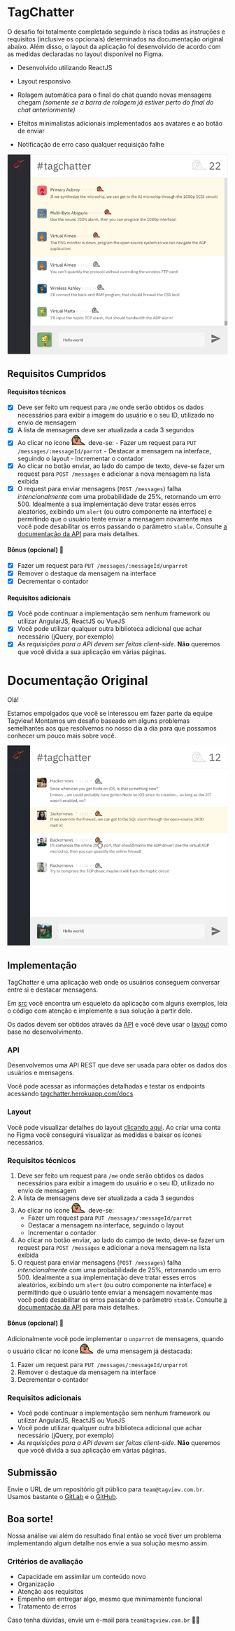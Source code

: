 # TagChatter

O desafio foi totalmente completado seguindo à risca todas as instruções e requisitos (inclusive os opcionais) determinados na documentação original abaixo. Além disso, o layout da aplicação foi desenvolvido de acordo com as medidas declaradas no layout disponível no Figma.

- Desenvolvido utilizando ReactJS

- Layout responsivo

- Rolagem automática para o final do chat quando novas mensagens chegam _(somente se a barra de rolagem já estiver perto do final do chat anteriormente)_

- Efeitos minimalistas adicionais implementados aos avatares e ao botão de enviar

- Notificação de erro caso qualquer requisição falhe

![My Preview](myPreview.png)

## Requisitos Cumpridos

#### Requisitos técnicos

- [x] Deve ser feito um request para `/me` onde serão obtidos os dados necessários para exibir a imagem do usuário e o seu ID, utilizado no envio de mensagem
- [x] A lista de mensagens deve ser atualizada a cada 3 segundos
- [x] Ao clicar no ícone ![papagaio](parrot.gif) deve-se: - Fazer um request para `PUT /messages/:messageId/parrot` - Destacar a mensagem na interface, seguindo o layout - Incrementar o contador
- [x] Ao clicar no botão enviar, ao lado do campo de texto, deve-se fazer um request para `POST /messages` e adicionar a nova mensagem na lista exibida
- [x] O request para enviar mensagens (`POST /messages`) falha _intencionalmente_ com uma probabilidade de 25%, retornando um erro 500. Idealmente a sua implementação deve tratar esses erros aleatórios, exibindo um `alert` (ou outro componente na interface) e permitindo que o usuário tente enviar a mensagem novamente mas você pode desabilitar os erros passando o parâmetro `stable`. Consulte [a documentação da API](https://tagchatter.herokuapp.com/docs/#/message/post_messages) para mais detalhes.

#### Bônus (opcional) :star2:

- [x] Fazer um request para `PUT /messages/:messageId/unparrot`
- [x] Remover o destaque da mensagem na interface
- [x] Decrementar o contador

#### Requisitos adicionais

- [x] Você pode continuar a implementação sem nenhum framework ou utilizar AngularJS, ReactJS ou VueJS
- [x] Você pode utilizar qualquer outra biblioteca adicional que achar necessário (jQuery, por exemplo)
- [x] _As requisições para a API devem ser feitas client-side_. **Não** queremos que você divida a sua aplicação em várias páginas.

# Documentação Original

Olá!

Estamos empolgados que você se interessou em fazer parte da equipe Tagview! Montamos um desafio baseado em alguns problemas semelhantes aos que resolvemos no nosso dia a dia para que possamos conhecer um pouco mais sobre você.

![Preview](preview.png)

## Implementação

TagChatter é uma aplicação web onde os usuários conseguem conversar entre si e destacar mensagens.

Em [src](src) você encontra um esqueleto da aplicação com alguns exemplos, leia o código com atenção e implemente a sua solução à partir dele.

Os dados devem ser obtidos através da [API](#api) e você deve usar o [layout](#layout) como base no desenvolvimento.

### API

Desenvolvemos uma API REST que deve ser usada para obter os dados dos usuários e mensagens.

Você pode acessar as informações detalhadas e testar os endpoints acessando [tagchatter.herokuapp.com/docs](https://tagchatter.herokuapp.com/docs/)

### Layout

Você pode visualizar detalhes do layout [clicando aqui](https://www.figma.com/file/Zhyvatv2GVFm4UcKQlRE4Szs/tagchatter?node-id=0%3A1). Ao criar uma conta no Figma você conseguirá visualizar as medidas e baixar os ícones necessários.

### Requisitos técnicos

1. Deve ser feito um request para `/me` onde serão obtidos os dados necessários para exibir a imagem do usuário e o seu ID, utilizado no envio de mensagem
2. A lista de mensagens deve ser atualizada a cada 3 segundos
3. Ao clicar no ícone ![papagaio](parrot.gif) deve-se:
   - Fazer um request para `PUT /messages/:messageId/parrot`
   - Destacar a mensagem na interface, seguindo o layout
   - Incrementar o contador
4. Ao clicar no botão enviar, ao lado do campo de texto, deve-se fazer um request para `POST /messages` e adicionar a nova mensagem na lista exibida
5. O request para enviar mensagens (`POST /messages`) falha _intencionalmente_ com uma probabilidade de 25%, retornando um erro 500. Idealmente a sua implementação deve tratar esses erros aleatórios, exibindo um `alert` (ou outro componente na interface) e permitindo que o usuário tente enviar a mensagem novamente mas você pode desabilitar os erros passando o parâmetro `stable`. Consulte [a documentação da API](https://tagchatter.herokuapp.com/docs/#/message/post_messages) para mais detalhes.

#### Bônus (opcional) :star2:

Adicionalmente você pode implementar o `unparrot` de mensagens, quando o usuário clicar no ícone ![papagaio](parrot.gif) de uma mensagem já destacada:

1. Fazer um request para `PUT /messages/:messageId/unparrot`
2. Remover o destaque da mensagem na interface
3. Decrementar o contador

### Requisitos adicionais

- Você pode continuar a implementação sem nenhum framework ou utilizar AngularJS, ReactJS ou VueJS
- Você pode utilizar qualquer outra biblioteca adicional que achar necessário (jQuery, por exemplo)
- _As requisições para a API devem ser feitas client-side_. **Não** queremos que você divida a sua aplicação em várias páginas.

## Submissão

Envie o URL de um repositório git público para `team@tagview.com.br`. Usamos bastante o [GitLab](https://gitlab.com) e o [GitHub](https://github.com).

## Boa sorte!

Nossa análise vai além do resultado final então se você tiver um problema implementando algum detalhe nos envie a sua solução mesmo assim.

### Critérios de avaliação

- Capacidade em assimilar um conteúdo novo
- Organização
- Atenção aos requisitos
- Empenho em entregar algo, mesmo que minimamente funcional
- Tratamento de erros

Caso tenha dúvidas, envie um e-mail para `team@tagview.com.br` :man_technologist:
